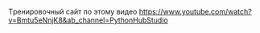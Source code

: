 Tренировочный сайт по этому видео https://www.youtube.com/watch?v=Bmtu5eNnjK8&ab_channel=PythonHubStudio
